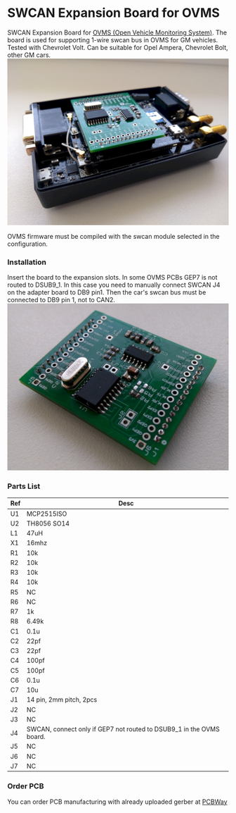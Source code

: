 # SWCAN Expansion Board for OVMS
SWCAN Expansion Board for [OVMS (Open Vehicle Monitoring System)](https://www.openvehicles.com/).
The board is used for supporting 1-wire swcan bus in OVMS for GM vehicles. Tested with Chevrolet Volt. Can be suitable for Opel Ampera, Chevrolet Bolt, other GM cars.
![ovms](https://github.com/kssmll/ovms-swcan-board/blob/main/PCB1.jpg)

OVMS firmware must be compiled with the swcan module selected in the configuration. 
### Installation
Insert the board to the expansion slots. In some OVMS PCBs GEP7 is not routed to DSUB9_1. In this case you need to manually connect SWCAN J4 on the adapter board to DB9 pin1. Then the car's swcan bus must be connected to DB9 pin 1, not to CAN2.
![ovms](https://github.com/kssmll/ovms-swcan-board/blob/main/PCB2.jpg)
### Parts List
| Ref | Desc|
| --- | ----|
| U1 | MCP2515ISO |
| U2 | TH8056 SO14 |
L1|47uH|
|X1|16mhz|
|R1|10k|
|R2|10k|
|R3|10k|
|R4|10k|
|R5|NC|
|R6|NC|
|R7|1k|
|R8|6.49k|
|C1|0.1u|
|C2|22pf|
|C3|22pf|
|C4|100pf|
|C5|100pf|
|C6|0.1u|
|C7|10u|
|J1|14 pin, 2mm pitch, 2pcs|
|J2|NC|
|J3|NC|
|J4|SWCAN, connect only if GEP7 not routed to DSUB9_1 in the OVMS board.|
|J5|NC|
|J6|NC|
|J7|NC|

### Order PCB
You can order PCB manufacturing with already uploaded gerber at [PCBWay](https://www.pcbway.com/project/shareproject/SWCAN_adapter_for_OVMS_b002c070.html)
